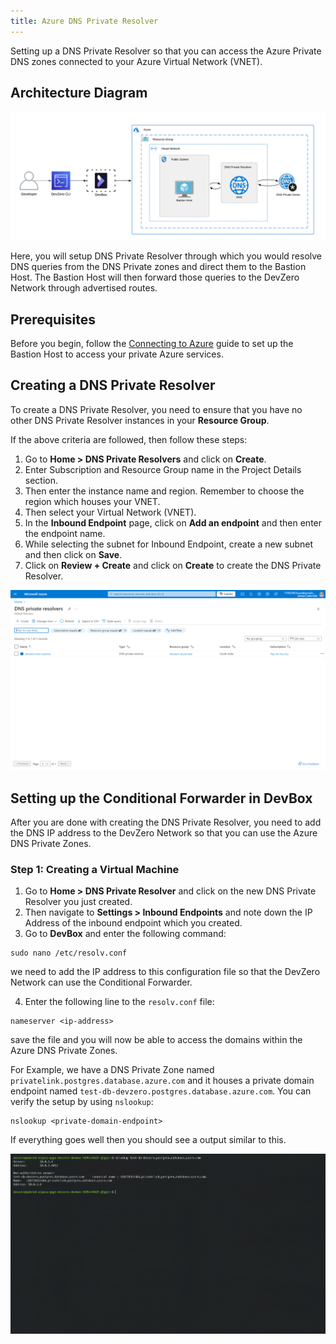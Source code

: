 ```yaml
---
title: Azure DNS Private Resolver
---
```


Setting up a DNS Private Resolver so that you can access the Azure Private DNS zones connected to your Azure Virtual Network (VNET).

## Architecture Diagram

![Azure VM Architecture](../../../.gitbook/assets/azure-dns-private-resolver-architecture.png)

Here, you will setup DNS Private Resolver through which you would resolve DNS queries from the DNS Private zones and direct them to the Bastion Host. The Bastion Host will then forward those queries to the DevZero Network through advertised routes.

## Prerequisites

Before you begin, follow the [Connecting to Azure](../../existing-network/connecting-to-azure.md) guide to set up the Bastion Host to access your private Azure services.

## Creating a DNS Private Resolver

To create a DNS Private Resolver, you need to ensure that you have no other DNS Private Resolver instances in your **Resource Group**.

If the above criteria are followed, then follow these steps:

1. Go to **Home > DNS Private Resolvers** and click on **Create**.
2. Enter Subscription and Resource Group name in the Project Details section.
3. Then enter the instance name and region. Remember to choose the region which houses your VNET.
4. Then select your Virtual Network (VNET).
5. In the **Inbound Endpoint** page, click on **Add an endpoint** and then enter the endpoint name.
6. While selecting the subnet for Inbound Endpoint, create a new subnet and then click on **Save**.
7. Click on **Review + Create** and click on **Create** to create the DNS Private Resolver.

![Azure VM Access](../../../.gitbook/assets/azure-dns-private-resolver-creation.png)

## Setting up the Conditional Forwarder in DevBox

After you are done with creating the DNS Private Resolver, you need to add the DNS IP address to the DevZero Network so that you can use the Azure DNS Private Zones.

### Step 1: Creating a Virtual Machine

1. Go to **Home > DNS Private Resolver** and click on the new DNS Private Resolver you just created.
2. Then navigate to **Settings > Inbound Endpoints** and note down the IP Address of the inbound endpoint which you created.
3. Go to **DevBox** and enter the following command:

```
sudo nano /etc/resolv.conf
```

we need to add the IP address to this configuration file so that the DevZero Network can use the Conditional Forwarder.

4. Enter the following line to the `resolv.conf` file:

```
nameserver <ip-address>
```

save the file and you will now be able to access the domains within the Azure DNS Private Zones.

For Example, we have a DNS Private Zone named `privatelink.postgres.database.azure.com` and it houses a private domain endpoint named `test-db-devzero.postgres.database.azure.com`. You can verify the setup by using `nslookup`:

```
nslookup <private-domain-endpoint>
```

If everything goes well then you should see a output similar to this.

![Azure VM Access](../../../.gitbook/assets/azure-dns-private-resolver-access.png)

